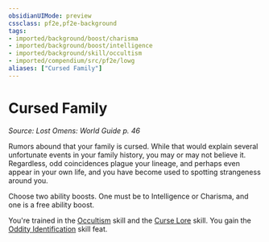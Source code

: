 ```yaml
---
obsidianUIMode: preview
cssclass: pf2e,pf2e-background
tags:
- imported/background/boost/charisma
- imported/background/boost/intelligence
- imported/background/skill/occultism
- imported/compendium/src/pf2e/lowg
aliases: ["Cursed Family"]
---
```

# Cursed Family
*Source: Lost Omens: World Guide p. 46*  

Rumors abound that your family is cursed. While that would explain several unfortunate events in your family history, you may or may not believe it. Regardless, odd coincidences plague your lineage, and perhaps even appear in your own life, and you have become used to spotting strangeness around you.

Choose two ability boosts. One must be to Intelligence or Charisma, and one is a free ability boost.

You're trained in the [Occultism](../../skills.md#Occultism) skill and the [Curse Lore](../../skills.md#Lore) skill. You gain the [Oddity Identification](../../feats/oddity-identification.md) skill feat.
